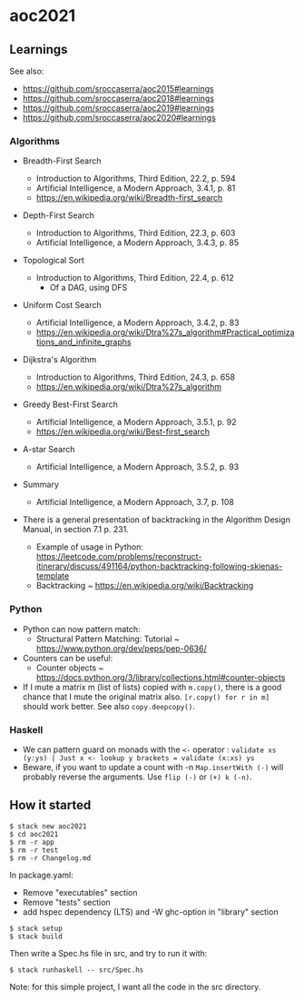 # aoc2021

## Learnings

See also:

- <https://github.com/sroccaserra/aoc2015#learnings>
- <https://github.com/sroccaserra/aoc2018#learnings>
- <https://github.com/sroccaserra/aoc2019#learnings>
- <https://github.com/sroccaserra/aoc2020#learnings>

### Algorithms

- Breadth-First Search
    - Introduction to Algorithms, Third Edition, 22.2, p. 594
    - Artificial Intelligence, a Modern Approach, 3.4.1, p. 81
    - <https://en.wikipedia.org/wiki/Breadth-first_search>

- Depth-First Search
    - Introduction to Algorithms, Third Edition, 22.3, p. 603
    - Artificial Intelligence, a Modern Approach, 3.4.3, p. 85

- Topological Sort
    - Introduction to Algorithms, Third Edition, 22.4, p. 612
        - Of a DAG, using DFS

- Uniform Cost Search
    - Artificial Intelligence, a Modern Approach, 3.4.2, p. 83
    - <https://en.wikipedia.org/wiki/Dtra%27s_algorithm#Practical_optimizations_and_infinite_graphs>

- Dijkstra's Algorithm
    - Introduction to Algorithms, Third Edition, 24.3, p. 658
    - <https://en.wikipedia.org/wiki/Dtra%27s_algorithm>

- Greedy Best-First Search
    - Artificial Intelligence, a Modern Approach, 3.5.1, p. 92
    - <https://en.wikipedia.org/wiki/Best-first_search>

- A-star Search
    - Artificial Intelligence, a Modern Approach, 3.5.2, p. 93

- Summary
    - Artificial Intelligence, a Modern Approach, 3.7, p. 108

- There is a general presentation of backtracking in the Algorithm Design Manual, in section 7.1 p. 231.
    - Example of usage in Python: <https://leetcode.com/problems/reconstruct-itinerary/discuss/491164/python-backtracking-following-skienas-template>
    - Backtracking ~ <https://en.wikipedia.org/wiki/Backtracking>

### Python

- Python can now pattern match:
    - Structural Pattern Matching: Tutorial ~ <https://www.python.org/dev/peps/pep-0636/>
- Counters can be useful:
    - Counter objects ~ <https://docs.python.org/3/library/collections.html#counter-objects>
- If I mute a matrix m (list of lists) copied with `m.copy()`, there is a good chance that I mute the original matrix also. `[r.copy() for r in m]` should work better. See also `copy.deepcopy()`.

### Haskell

- We can pattern guard on monads with the `<-` operator : `validate xs (y:ys) | Just x <- lookup y brackets = validate (x:xs) ys`
- Beware, if you want to update a count with -n `Map.insertWith (-)` will probably reverse the arguments. Use `flip (-)` or `(+) k (-n)`.

## How it started

```shell
$ stack new aoc2021
$ cd aoc2021
$ rm -r app
$ rm -r test
$ rm -r Changelog.md
```

In package.yaml:
- Remove "executables" section
- Remove "tests" section
- add hspec dependency (LTS) and -W ghc-option in "library" section

```shell
$ stack setup
$ stack build
```

Then write a Spec.hs file in src, and try to run it with:
```shell
$ stack runhaskell -- src/Spec.hs
```

Note: for this simple project, I want all the code in the src directory.
